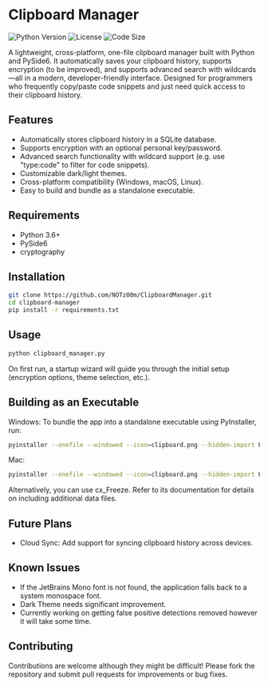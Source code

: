 # Clipboard Manager

![Python Version](https://img.shields.io/badge/python-3.6%2B-blue?logo=python&logoColor=white&style=for-the-badge)
![License](https://img.shields.io/badge/license-MIT-blue?style=for-the-badge)
![Code Size](https://img.shields.io/github/languages/code-size/NOTz00m/ClipboardManager?style=for-the-badge)

A lightweight, cross-platform, one-file clipboard manager built with Python and PySide6. It automatically saves your clipboard history, supports encryption (to be improved), and supports advanced search with wildcards—all in a modern, developer-friendly interface. Designed for programmers who frequently copy/paste code snippets and just need quick access to their clipboard history.

## Features
- Automatically stores clipboard history in a SQLite database.
- Supports encryption with an optional personal key/password.
- Advanced search functionality with wildcard support (e.g. use "type:code" to filter for code snippets).
- Customizable dark/light themes.
- Cross-platform compatibility (Windows, macOS, Linux).
- Easy to build and bundle as a standalone executable.

## Requirements
- Python 3.6+
- PySide6
- cryptography

## Installation
```sh
git clone https://github.com/NOTz00m/ClipboardManager.git
cd clipboard-manager
pip install -r requirements.txt
```

## Usage
```sh
python clipboard_manager.py
```

On first run, a startup wizard will guide you through the initial setup (encryption options, theme selection, etc.).

## Building as an Executable

Windows: To bundle the app into a standalone executable using PyInstaller, run:
```sh
pyinstaller --onefile --windowed --icon=clipboard.png --hidden-import PySide6 --hidden-import cryptography --hidden-import cryptography.fernet --add-data "pin.png;." --add-data "pin_active.png;." --add-data "star.png;." --add-data "JetBrainsMono-Regular.ttf;." --add-data "star_active.png;." --add-data "trash.png;." --add-data "clipboard.png;." clipboard_manager.py
```
Mac:
```sh
pyinstaller --onefile --windowed --icon=clipboard.png --hidden-import PySide6 --hidden-import cryptography --hidden-import cryptography.fernet --add-data "pin.png:." --add-data "pin_active.png:." --add-data "star.png:." --add-data "JetBrainsMono-Regular.ttf:." --add-data "star_active.png:." --add-data "trash.png:." --add-data "clipboard.png:." clipboard_manager.py
```
Alternatively, you can use cx_Freeze. Refer to its documentation for details on including additional data files.

## Future Plans

- Cloud Sync: Add support for syncing clipboard history across devices.

## Known Issues

- If the JetBrains Mono font is not found, the application falls back to a system monospace font.
- Dark Theme needs significant improvement.
- Currently working on getting false positive detections removed however it will take some time.

## Contributing

Contributions are welcome although they might be difficult! Please fork the repository and submit pull requests for improvements or bug fixes.
